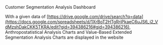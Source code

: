 Customer Segmentation Analysis Dashboard 

With a given data of [https://drive.google.com/drive/search?q=data](https://docs.google.com/spreadsheets/d/1XrBoT2HTgRrjPkaeC6uJS6_j2_VdMzshDakCKK5TKRA/edit?gid=394386216#gid=394386216), Anthropostatistical Analysis Charts and Value-Based Extended Segmentation Analysis Charts are displayed in the website
